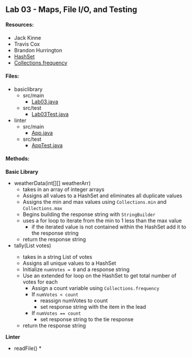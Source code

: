 ## Lab 03 - Maps, File I/O, and Testing
#### Resources:
* Jack Kinne
* Travis Cox
* Brandon Hurrington
* [HashSet](https://www.baeldung.com/java-hashset)
* [Collections.frequency](https://www.geeksforgeeks.org/java-util-collections-frequency-java-examples/)


#### Files:
* basiclibrary
  * src/main 
    * [Lab03.java](../basiclibrary/src/main/java/basiclibrary/Lab03.java)
  * src/test
    * [Lab03Test.java](../basiclibrary/src/test/java/basiclibrary/Lab03Test.java)
* linter
  * src/main
    * [App.java](../linter/src/main/java/linter/App.java)
  * src/test
    * [AppTest.java](../linter/src/test/java/linter/AppTest.java)

#### Methods:
**Basic Library**
* weatherData(int[][] weatherArr)
  * takes in an array of integer arrays
  * Assigns all values to a HashSet and eliminates all duplicate values
  * Assigns the min and max values using `Collections.min` and `Collections.max`
  * Begins building the response string with `StringBuilder`
  * uses a for loop to iterate from the min to 1 less than the max value
    * if the iterated value is not contained within the HashSet add it to the response string
  * return the response string
* tally(List<String> votes)
  * takes in a string List of votes
  * Assigns all unique values to a HashSet
  * Initialize `numVotes = 0` and a response string
  * Use an extended for loop on the HashSet to get total number of votes for each
    * Assign a count variable using `Collections.frequency`
    * If `numVotes < count`
      * reassign numVotes to count
      * set response string with the item in the lead
    * If `numVotes == count`
      * set response string to the tie response
  * return the response string

**Linter**
* readFile()
  * 
  